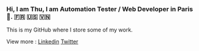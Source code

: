 ### Hi, I am Thu, I am Automation Tester / Web Developer in Paris 🌱. 🇫🇷 🇺🇸 🇻🇳
This is my GitHub where I store some of my work.

View more :
[Linkedin](https://www.linkedin.com/in/thu-nguyen-poirier/)
[Twitter](https://www.twitter.com/thunguyenFR/)

<!--
**thu-dev/thu-dev** is a ✨ _special_ ✨ repository because its `README.md` (this file) appears on your GitHub profile.

Here are some ideas to get you started:

- 🔭 I’m currently working on ...
- 🌱 I’m currently learning ...
- 👯 I’m looking to collaborate on ...
- 🤔 I’m looking for help with ...
- 💬 Ask me about ...
- 📫 How to reach me: ...
- 😄 Pronouns: ...
- ⚡ Fun fact: ...
-->
